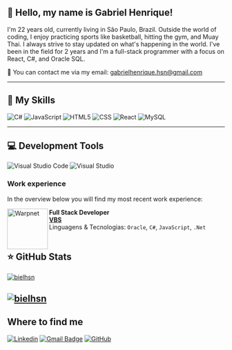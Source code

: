 ## 👋 Hello, my name is Gabriel Henrique!

I'm 22 years old, currently living in São Paulo, Brazil. Outside the world of coding, I enjoy practicing sports like basketball, hitting the gym, and Muay Thai. I always strive to stay updated on what's happening in the world. I've been in the field for 2 years and I'm a full-stack programmer with a focus on React, C#, and Oracle SQL.

💬 You can contact me via my email: gabrielhenrique.hsn@gmail.com

---

## 🚀 My Skills

![C#](https://img.shields.io/badge/C%23-323330?style=for-the-badge&logo=c-sharp&logoColor=white)
![JavaScript](https://img.shields.io/badge/JavaScript-323330?style=for-the-badge&logo=javascript&logoColor=F7DF1E)
![HTML5](https://img.shields.io/badge/HTML5-E34F26?style=for-the-badge&logo=html5&logoColor=white)
![CSS](https://img.shields.io/badge/CSS3-1572B6?style=for-the-badge&logo=css3&logoColor=white)
![React](https://img.shields.io/badge/React-20232A?style=for-the-badge&logo=react&logoColor=61DAFB)
![MySQL](https://img.shields.io/badge/Oracle-white?style=for-the-badge&logo=oracle&logoColor=d3d3d3)

---
## 💻 Development Tools

![Visual Studio Code](https://img.shields.io/badge/-Visual%20Studio%20Code-333333?style=flat&logo=visual-studio-code&logoColor=007ACC)
![Visual Studio](https://img.shields.io/badge/-Visual%20Studio%20-333333?style=flat&logo=visual-studio-code&logoColor=A020F0)

### Work experience

In the overview below you will find my most recent work experience:

[<img align="left" height="94px" width="94px" alt="Warpnet" src="https://media.licdn.com/dms/image/C560BAQFn24ZlfExHNA/company-logo_200_200/0/1635421841147?e=2147483647&v=beta&t=WCMpFS8zDqSjlt7Y6noOxCLfTp4V3pV4p1F5TsrrElI"/>](https://www.vbsall.com.br)

**Full Stack Developer** \
[**VBS**](https://www.vbsall.com.br)  \
Linguagens & Tecnologias: `Oracle`, `C#`, `JavaScript`, `.Net`\
<br/>

## ⭐ GitHub Stats

[![bielhsn](https://github-readme-stats.vercel.app/api?username=bielhsn&theme=dark)](https://github.com/anuraghazra/github-readme-stats)

[![bielhsn](https://github-readme-stats.vercel.app/api/top-langs/?username=bielhsn&hide=html&layout=compact&theme=dark)](https://github.com/anuraghazra/github-readme-stats)
---

## Where to find me

[![Linkedin](https://img.shields.io/badge/-Linkedin-blue?style=flat-square&logo=Linkedin&logoColor=white&link=https://www.linkedin.com/in/gabriel-henrique-2631931b2/)](https://www.linkedin.com/in/gabriel-henrique-2631931b2/)
[![Gmail Badge](https://img.shields.io/badge/-Email-006bed?style=flat-square&logo=Gmail&logoColor=white&link=mailto:SEU-EMAIL)](mailto:SEU-EMAIL)
[![GitHub](https://img.shields.io/github/followers/bielhsn?label=follow&style=social)](https://github.com/Bielhsn)
